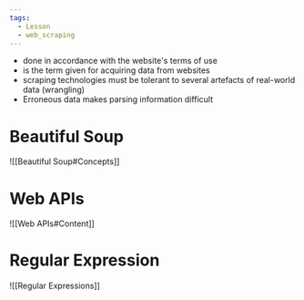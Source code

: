 ```yaml
---
tags:
  - Lesson
  - web_scraping
---
```

- done in accordance with the website's terms of use
- is the term given for acquiring data from websites
- scraping technologies must be tolerant to several artefacts of real-world data (wrangling)
- Erroneous data makes parsing information difficult
# Beautiful Soup 
![[Beautiful Soup#Concepts]]
# Web APIs
![[Web APIs#Content]]
# Regular Expression
![[Regular Expressions]]
